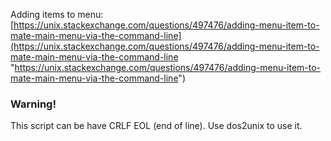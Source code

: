 Adding items to menu:
[https://unix.stackexchange.com/questions/497476/adding-menu-item-to-mate-main-menu-via-the-command-line](https://unix.stackexchange.com/questions/497476/adding-menu-item-to-mate-main-menu-via-the-command-line "https://unix.stackexchange.com/questions/497476/adding-menu-item-to-mate-main-menu-via-the-command-line")

### Warning!
This script can be have CRLF EOL (end of line).
Use dos2unix to use it.